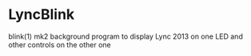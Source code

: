 LyncBlink
=========

blink(1) mk2 background program to display Lync 2013 on one LED and other controls on the other one
